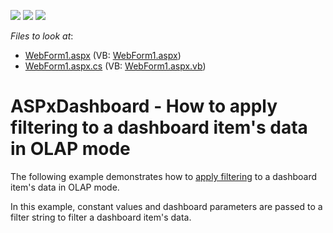 <!-- default badges list -->
![](https://img.shields.io/endpoint?url=https://codecentral.devexpress.com/api/v1/VersionRange/128579777/21.2.4%2B)
[![](https://img.shields.io/badge/Open_in_DevExpress_Support_Center-FF7200?style=flat-square&logo=DevExpress&logoColor=white)](https://supportcenter.devexpress.com/ticket/details/T481105)
[![](https://img.shields.io/badge/📖_How_to_use_DevExpress_Examples-e9f6fc?style=flat-square)](https://docs.devexpress.com/GeneralInformation/403183)
<!-- default badges end -->
<!-- default file list -->
*Files to look at*:

* [WebForm1.aspx](./CS/ASPxDashboard_OlapFiltering/WebForm1.aspx) (VB: [WebForm1.aspx](./VB/ASPxDashboard_OlapFiltering/WebForm1.aspx))
* [WebForm1.aspx.cs](./CS/ASPxDashboard_OlapFiltering/WebForm1.aspx.cs) (VB: [WebForm1.aspx.vb](./VB/ASPxDashboard_OlapFiltering/WebForm1.aspx.vb))
<!-- default file list end -->
# ASPxDashboard - How to apply filtering to a dashboard item's data in OLAP mode


<p>The following example demonstrates how to <a href="https://documentation.devexpress.com/#Dashboard/CustomDocument117032">apply filtering</a> to a dashboard item's data in OLAP mode.</p>
<p>In this example, constant values and dashboard parameters are passed to a filter string to filter a dashboard item's data.</p>

<br/>


